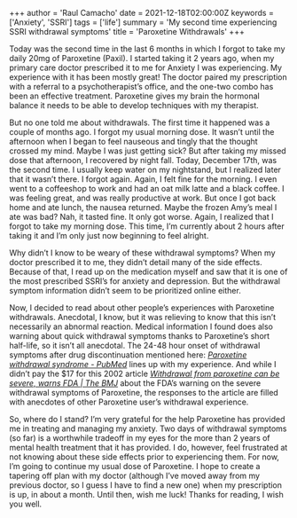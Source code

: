 +++
author = 'Raul Camacho'
date = 2021-12-18T02:00:00Z
keywords = ['Anxiety', 'SSRI']
tags = ['life']
summary = 'My second time experiencing SSRI withdrawal symptoms'
title = 'Paroxetine Withdrawals'
+++

Today was the second time in the last 6 months in which I forgot to take my daily 20mg of Paroxetine (Paxil). I started taking it 2 years ago, when my primary care doctor prescribed it to me for Anxiety I was experiencing. My experience with it has been mostly great! The doctor paired my prescription with a referral to a psychotherapist’s office, and the one-two combo has been an effective treatment. Paroxetine gives my brain the hormonal balance it needs to be able to develop techniques with my therapist.

But no one told me about withdrawals. The first time it happened was a couple of months ago. I forgot my usual morning dose. It wasn’t until the afternoon when I began to feel nauseous and tingly that the thought crossed my mind. Maybe I was just getting sick? But after taking my missed dose that afternoon, I recovered by night fall. Today, December 17th, was the second time. I usually keep water on my nightstand, but I realized later that it wasn’t there. I forgot again. Again, I felt fine for the morning. I even went to a coffeeshop to work and had an oat milk latte and a black coffee. I was feeling great, and was really productive at work. But once I got back home and ate lunch, the nausea returned. Maybe the frozen Amy’s meal I ate was bad? Nah, it tasted fine. It only got worse. Again, I realized that I forgot to take my morning dose. This time, I’m currently about 2 hours after taking it and I’m only just now beginning to feel alright.

Why didn’t I know to be weary of these withdrawal symptoms? When my doctor prescribed it to me, they didn’t detail many of the side effects. Because of that, I read up on the medication myself and saw that it is one of the most prescribed SSRI’s for anxiety and depression. But the withdrawal symptom information didn’t seem to be prioritized online either.

Now, I decided to read about other people’s experiences with Paroxetine withdrawals. Anecdotal, I know, but it was relieving to know that this isn’t necessarily an abnormal reaction. Medical information I found does also warning about quick withdrawal symptoms thanks to Paroxetine’s short half-life, so it isn’t all anecdotal. The 24-48 hour onset of withdrawal symptoms after drug discontinuation mentioned here: [_Paroxetine withdrawal syndrome - PubMed_](https://pubmed.ncbi.nlm.nih.gov/10855379/) lines up with my experience. And while I didn’t pay the $17 for this 2002 article [_Withdrawal from paroxetine can be severe, warns FDA | The BMJ_](https://www.bmj.com/content/324/7332/260.1/rapid-responses) about the FDA’s warning on the severe withdrawal symptoms of Paroxetine, the responses to the article are filled with anecdotes of other Paroxetine user’s withdrawal experience.

So, where do I stand? I’m very grateful for the help Paroxetine has provided me in treating and managing my anxiety. Two days of withdrawal symptoms (so far) is a worthwhile tradeoff in my eyes for the more than 2 years of mental health treatment that it has provided. I do, however, feel frustrated at not knowing about these side effects prior to experiencing them. For now, I’m going to continue my usual dose of Paroxetine. I hope to create a tapering off plan with my doctor (although I’ve moved away from my previous doctor, so I guess I have to find a new one) when my prescription is up, in about a month. Until then, wish me luck! Thanks for reading, I wish you well.